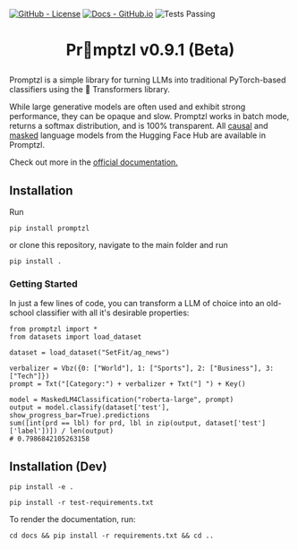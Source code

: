 <!--- BADGES: START --->
[![GitHub - License](https://img.shields.io/badge/License-MIT-yellow.svg)][#github-license]
[![Docs - GitHub.io](https://img.shields.io/static/v1?logo=github&style=flat&color=pink&label=docs&message=promptzl)][#docs-package]
![Tests Passing](https://github.com/lazerlambda/promptzl/actions/workflows/python-package.yml/badge.svg)

[#github-license]: https://github.com/LazerLambda/Promptzl/blob/main/LICENSE.md
[#docs-package]: https://promptzl.readthedocs.io/en/latest/
<!--- BADGES: END --->



# <p style="text-align: center;">Pr🥨mptzl v0.9.1 (Beta)</p>

Promptzl is a simple library for turning LLMs into traditional PyTorch-based classifiers using the 🤗 Transformers library.

While large generative models are often used and exhibit strong performance, they can be opaque and slow.
Promptzl works in batch mode, returns a softmax distribution, and is 100% transparent. All [causal](https://huggingface.co/models?pipeline_tag=text-generation) and [masked](https://huggingface.co/models?pipeline_tag=fill-mask) language models
from the Hugging Face Hub are available in Promptzl.

Check out more in the [official documentation.](https://promptzl.readthedocs.io/en/latest/)

## Installation

Run 

`pip install promptzl`

or clone this repository, navigate to the main folder and run

`pip install .`

### Getting Started

In just a few lines of code, you can transform a LLM of choice into an old-school classifier with all it's desirable properties:

```{python}
from promptzl import *
from datasets import load_dataset

dataset = load_dataset("SetFit/ag_news")

verbalizer = Vbz({0: ["World"], 1: ["Sports"], 2: ["Business"], 3: ["Tech"]})
prompt = Txt("[Category:") + verbalizer + Txt("] ") + Key()

model = MaskedLM4Classification("roberta-large", prompt)
output = model.classify(dataset['test'], show_progress_bar=True).predictions
sum([int(prd == lbl) for prd, lbl in zip(output, dataset['test']['label'])]) / len(output)
# 0.7986842105263158
```



## Installation (Dev)

`pip install -e .`

`pip install -r test-requirements.txt`

To render the documentation, run:

`cd docs && pip install -r requirements.txt && cd ..`
